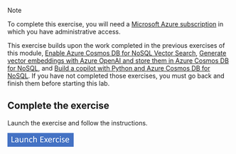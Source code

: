 > [!NOTE]
> To complete this exercise, you will need a [Microsoft Azure subscription](https://azure.microsoft.com/free) in which you have administrative access.

This exercise builds upon the work completed in the previous exercises of this module, [Enable Azure Cosmos DB for NoSQL Vector Search](https://solliancenet.github.io/microsoft-learning-path-build-copilots-with-cosmos-db-labs/python/instructions/07-01-enable-azure-cosmos-db-nosql-vector-search.html), [Generate vector embeddings with Azure OpenAI and store them in Azure Cosmos DB for NoSQL](https://solliancenet.github.io/microsoft-learning-path-build-copilots-with-cosmos-db-labs/python/instructions/07-02-generate-and-store-vectors.html), and [Build a copilot with Python and Azure Cosmos DB for NoSQL](https://solliancenet.github.io/microsoft-learning-path-build-copilots-with-cosmos-db-labs/python/instructions/07-02-build-copilot.html). If you have not completed those exercises, you must go back and finish them before starting this lab.

## Complete the exercise

Launch the exercise and follow the instructions.

[![Button to launch exercise.](../media/launch-exercise.png)](https://solliancenet.github.io/microsoft-learning-path-build-copilots-with-cosmos-db-labs/python/instructions/07-03-integrate-langchain-orchestration.html)
